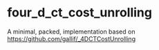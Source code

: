 # four_d_ct_cost_unrolling
A minimal, packed, implementation based on https://github.com/gallif/_4DCTCostUnrolling
